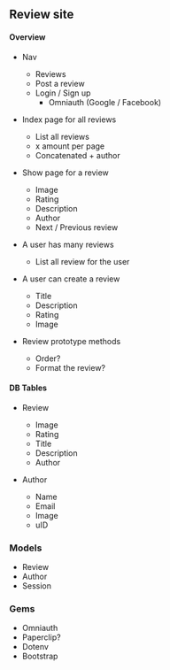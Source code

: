 ## Review site

#### Overview
- Nav
  - Reviews
  - Post a review
  - Login / Sign up
    - Omniauth (Google / Facebook)
  
- Index page for all reviews
  - List all reviews
  - x amount per page
  - Concatenated + author
  
- Show page for a review
  - Image
  - Rating
  - Description
  - Author
  - Next / Previous review

- A user has many reviews
  - List all review for the user
  
- A user can create a review
  - Title
  - Description
  - Rating
  - Image

- Review prototype methods
  - Order?
  - Format the review?
  
#### DB Tables
- Review
  - Image
  - Rating
  - Title
  - Description
  - Author
  
- Author
  - Name
  - Email
  - Image
  - uID
  
### Models
- Review
- Author
- Session

### Gems
- Omniauth
- Paperclip?
- Dotenv
- Bootstrap